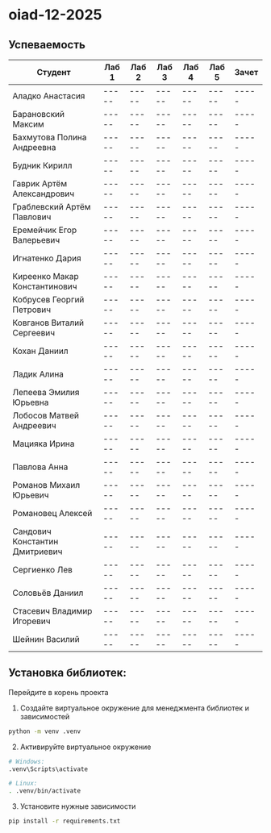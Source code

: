 # oiad-12-2025

## Успеваемость

| Студент                        | Лаб 1 | Лаб 2 | Лаб 3 | Лаб 4 | Лаб 5 | Зачет |
| ------------------------------ | ----- | ----- | ----- | ----- | ----- | ----- |
| Аладко Анастасия               | ----- | ----- | ----- | ----- | ----- | ----- |
| Барановский Максим             | ----- | ----- | ----- | ----- | ----- | ----- |
| Бахмутова Полина Андреевна     | ----- | ----- | ----- | ----- | ----- | ----- |
| Будник Кирилл                  | ----- | ----- | ----- | ----- | ----- | ----- |
| Гаврик Артём Александрович     | ----- | ----- | ----- | ----- | ----- | ----- |
| Граблевский Артём Павлович     | ----- | ----- | ----- | ----- | ----- | ----- |
| Еремейчик Егор Валерьевич      | ----- | ----- | ----- | ----- | ----- | ----- |
| Игнатенко Дария                | ----- | ----- | ----- | ----- | ----- | ----- |
| Киреенко Макар Константинович  | ----- | ----- | ----- | ----- | ----- | ----- |
| Кобрусев Георгий Петрович      | ----- | ----- | ----- | ----- | ----- | ----- |
| Ковганов Виталий Сергеевич     | ----- | ----- | ----- | ----- | ----- | ----- |
| Кохан Даниил                   | ----- | ----- | ----- | ----- | ----- | ----- |
| Ладик Алина                    | ----- | ----- | ----- | ----- | ----- | ----- |
| Лепеева Эмилия Юрьевна         | ----- | ----- | ----- | ----- | ----- | ----- |
| Лобосов Матвей Андреевич       | ----- | ----- | ----- | ----- | ----- | ----- |
| Мацияка Ирина                  | ----- | ----- | ----- | ----- | ----- | ----- |
| Павлова Анна                   | ----- | ----- | ----- | ----- | ----- | ----- |
| Романов Михаил Юрьевич         | ----- | ----- | ----- | ----- | ----- | ----- |
| Романовец Алексей              | ----- | ----- | ----- | ----- | ----- | ----- |
| Сандович Константин Дмитриевич | ----- | ----- | ----- | ----- | ----- | ----- |
| Сергиенко Лев                  | ----- | ----- | ----- | ----- | ----- | ----- |
| Соловьёв Даниил                | ----- | ----- | ----- | ----- | ----- | ----- |
| Стасевич Владимир Игоревич     | ----- | ----- | ----- | ----- | ----- | ----- |
| Шейнин Василий                 | ----- | ----- | ----- | ----- | ----- | ----- |


## Установка библиотек:

Перейдите в корень проекта
1. Создайте виртуальное окружение для менеджмента библиотек и зависимостей
```bash
python -m venv .venv
```
2. Активируйте виртуальное окружение
```bash
# Windows:
.venv\Scripts\activate

# Linux:
. .venv/bin/activate
```
3. Установите нужные зависимости
```bash
pip install -r requirements.txt
```